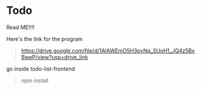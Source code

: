 # Todo

Read ME!!!!


Here's the link for the program
> https://drive.google.com/file/d/1AlAWEmO5H3pyNq_SUoH1_JQ4z5BxBweP/view?usp=drive_link


go inside todo-list-frontend
> npm install
